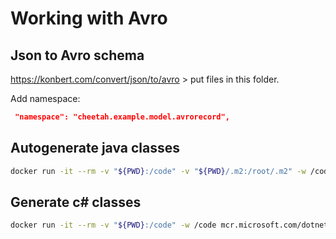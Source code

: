 # Working with Avro

## Json to Avro schema

https://konbert.com/convert/json/to/avro > put files in this folder.

Add namespace:

```json
 "namespace": "cheetah.example.model.avrorecord",
```

## Autogenerate java classes

```sh
docker run -it --rm -v "${PWD}:/code" -v "${PWD}/.m2:/root/.m2" -w /code -e GITHUB_ACTOR -e GITHUB_TOKEN maven:3.8.6-openjdk-11 mvn compile
```

## Generate c# classes

```sh
docker run -it --rm -v "${PWD}:/code" -w /code mcr.microsoft.com/dotnet/sdk:7.0 bash -c "dotnet tool install -g Apache.Avro.Tools --version 1.11.2 && export PATH="$PATH:/root/.dotnet/tools" && avrogen -s src/main/avro/cheetah/example/InputEventAvro.avsc ComponentTest/Models/"
```